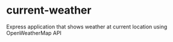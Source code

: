 # current-weather
Express application that shows weather at current location using OpenWeatherMap API
